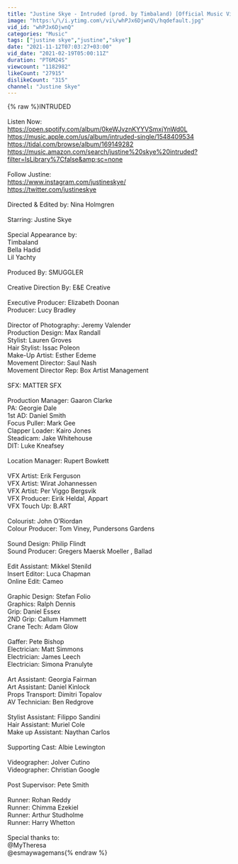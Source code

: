 ```yaml
---
title: "Justine Skye - Intruded (prod. by Timbaland) [Official Music Video]"
image: "https:\/\/i.ytimg.com\/vi\/whPJx6DjwnQ\/hqdefault.jpg"
vid_id: "whPJx6DjwnQ"
categories: "Music"
tags: ["justine skye","justine","skye"]
date: "2021-11-12T07:03:27+03:00"
vid_date: "2021-02-19T05:00:11Z"
duration: "PT6M24S"
viewcount: "1182982"
likeCount: "27915"
dislikeCount: "315"
channel: "Justine Skye"
---
```

{% raw %}INTRUDED<br /><br />Listen Now:<br /><a rel="nofollow" target="blank" href="https://open.spotify.com/album/0keWJvznKYYVSmxjYnWd0L">https://open.spotify.com/album/0keWJvznKYYVSmxjYnWd0L</a><br /><a rel="nofollow" target="blank" href="https://music.apple.com/us/album/intruded-single/1548409534">https://music.apple.com/us/album/intruded-single/1548409534</a><br /><a rel="nofollow" target="blank" href="https://tidal.com/browse/album/169149282">https://tidal.com/browse/album/169149282</a><br /><a rel="nofollow" target="blank" href="https://music.amazon.com/search/justine%20skye%20intruded?filter=IsLibrary%7Cfalse&amp;sc=none">https://music.amazon.com/search/justine%20skye%20intruded?filter=IsLibrary%7Cfalse&amp;sc=none</a><br /><br />Follow Justine: <br /><a rel="nofollow" target="blank" href="https://www.instagram.com/justineskye/">https://www.instagram.com/justineskye/</a><br /><a rel="nofollow" target="blank" href="https://twitter.com/justineskye">https://twitter.com/justineskye</a><br /><br />Directed &amp; Edited by: Nina Holmgren<br /><br />Starring: Justine Skye<br />  <br />Special Appearance by:   <br />Timbaland<br />Bella Hadid<br />Lil Yachty <br /> <br />Produced By: SMUGGLER<br /><br />Creative Direction By: E&amp;E Creative<br /> <br />Executive Producer: Elizabeth Doonan<br />Producer: Lucy Bradley<br />  <br />Director of Photography: Jeremy Valender<br />Production Design: Max Randall<br />Stylist: Lauren Groves<br />Hair Stylist: Issac Poleon <br />Make-Up Artist: Esther Edeme<br />Movement Director: Saul Nash<br />Movement Director Rep: Box Artist Management <br />  <br />SFX: MATTER SFX<br />  <br />Production Manager: Gaaron Clarke<br />PA: Georgie Dale<br />1st AD: Daniel Smith<br />Focus Puller: Mark Gee<br />Clapper Loader: Kairo Jones<br />Steadicam: Jake Whitehouse<br />DIT: Luke Kneafsey<br /><br />Location Manager: Rupert Bowkett<br />  <br />VFX Artist: Erik Ferguson<br />VFX Artist: Wirat Johannessen<br />VFX Artist: Per Viggo Bergsvik<br />VFX Producer: Eirik Heldal, Appart<br />VFX Touch Up: B.ART    <br /> <br />Colourist: John O’Riordan<br />Colour Producer: Tom Viney, Pundersons Gardens <br />  <br />Sound Design: Philip Flindt<br />Sound Producer: Gregers Maersk Moeller , Ballad<br />  <br />Edit Assistant: Mikkel Stenild<br />Insert Editor: Luca Chapman<br />Online Edit: Cameo<br />  <br />Graphic Design: Stefan Folio<br />Graphics: Ralph Dennis<br />Grip: Daniel Essex<br />2ND Grip: Callum Hammett <br />Crane Tech: Adam Glow  <br />  <br />Gaffer: Pete Bishop<br />Electrician: Matt Simmons<br />Electrician: James Leech  <br />Electrician: Simona Pranulyte<br />  <br />Art Assistant: Georgia Fairman<br />Art Assistant: Daniel Kinlock<br />Props Transport: Dimitri Topalov  <br />AV Technician: Ben Redgrove<br />  <br />Stylist Assistant: Filippo Sandini<br />Hair Assistant: Muriel Cole  <br />Make up Assistant: Naythan Carlos<br />  <br />Supporting Cast: Albie Lewington<br />  <br />Videographer: Jolver Cutino<br />Videographer: Christian Google<br />  <br />Post Supervisor: Pete Smith <br />  <br />Runner: Rohan Reddy <br />Runner: Chimma Ezekiel<br />Runner: Arthur Studholme<br />Runner: Harry Whetton<br /><br />Special thanks to:<br />@MyTheresa <br />@esmaywagemans{% endraw %}
